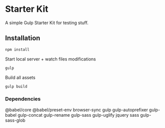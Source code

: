 # Starter Kit

A simple Gulp Starter Kit for testing stuff.

## Installation

```sh
npm install
```

Start local server + watch files modifications
```sh
gulp 
```

Build all assets
```sh
gulp build
```

### Dependencies

@babel/core
@babel/preset-env
browser-sync
gulp
gulp-autoprefixer
gulp-babel
gulp-concat
gulp-rename
gulp-sass
gulp-uglify
jquery
sass
gulp-sass-glob